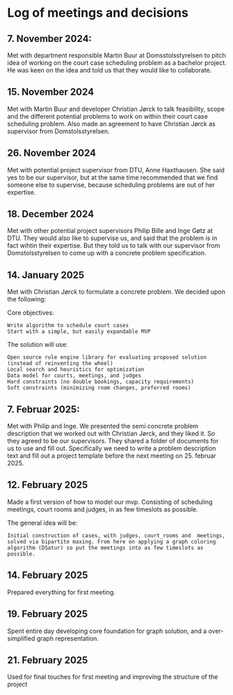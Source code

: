 # Log of meetings and decisions

## 7. November 2024:

Met with department responsible Martin Buur at Domsstolsstyrelsen to pitch idea of working on the court case scheduling problem as a bachelor project. He was keen on the idea and told us that they would like to collaborate.


## 15. November 2024

Met with Martin Buur and developer Christian Jørck to talk feasibility, scope and the different potential problems to work on within their court case scheduling problem.
Also made an agreement to have Christian Jørck as supervisor from Domstolsstyrelsen.


## 26. November 2024

Met with potential project supervisor from DTU, Anne Haxthausen.
She said yes to be our supervisor, but at the same time recommended that we find someone else to supervise, because scheduling problems are out of her expertise.


## 18. December 2024

Met with other potential project supervisors Philip Bille and Inge Gøtz at DTU. They would also like to supervise us, and said that the problem is in fact wihtin their expertise.
But they told us to talk with our supervisor from Domstolsstyrelsen to come up with a concrete problem specification.


## 14. January 2025

Met with Christian Jørck to formulate a concrete problem.
We decided upon the following:

Core objectives:

    Write algorithm to schedule court cases
    Start with a simple, but easily expandable MVP

The solution will use:

    Open source rule engine library for evaluating proposed solution (instead of reinventing the wheel)
    Local search and heuristics for optimization
    Data model for courts, meetings, and judges
    Hard constraints (no double bookings, capacity requirements)
    Soft constraints (minimizing room changes, preferred rooms)

## 7. Februar 2025:

Met with Philip and Inge.
We presented the semi concrete problem description that we worked out with Christian Jørck, and they liked it.
So they agreed to be our supervisors.
They shared a folder of documents for us to use and fill out. Specifically we need to write a problem description text and fill out a project template before the next meeting on 25. februar 2025.

## 12. February 2025

Made a first version of how to model our mvp. Consisting of scheduling meetings, court rooms and judges, in as few timeslots as possible.

The general idea will be:

    Initial construction of cases, with judges, court_rooms and  meetings, solved via bipartite maxing. From here on applying a graph coloring algorithm (DSatur) so put the meetings into as few timeslots as possible.

## 14. February 2025

Prepared everything for first meeting.

## 19. February 2025

Spent entire day developing core foundation for graph solution, and a over-simplified graph representation.

## 21. February 2025

Used for final touches for first meeting and improving the structure of the project




